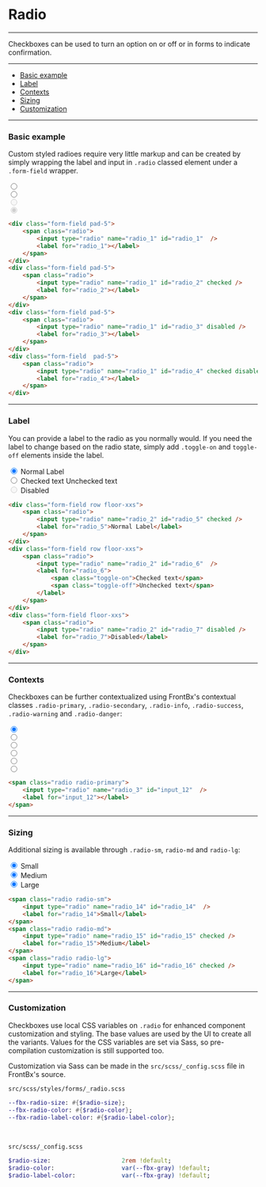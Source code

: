 # Radio

---

Checkboxes can be used to turn an option on or off or in forms to indicate confirmation.

---

*   [Basic example](#basic-example)
*   [Label](#label)
*   [Contexts](#contexts)
*   [Sizing](#sizing)
*   [Customization](#customization)

---

### Basic example

Custom styled radioes require very little markup and can be created by simply wrapping the label and input in `.radio` classed element under a `.form-field` wrapper. 

<div class="code-content-example">
    <form class="text-center">
        <div class="form-field pad-5">
            <span class="radio">
                <input type="radio" name="radio_1" id="radio_1"  />
                <label for="radio_1"></label>
            </span>
        </div>
        <div class="form-field pad-5">
            <span class="radio">
                <input type="radio" name="radio_1" id="radio_2" checked />
                <label for="radio_2"></label>
            </span>
        </div>
        <div class="form-field pad-5">
            <span class="radio">
                <input type="radio" name="radio_1" id="radio_3" disabled />
                <label for="radio_3"></label>
            </span>
        </div>
        <div class="form-field  pad-5">
            <span class="radio">
                <input type="radio" name="radio_1" id="radio_4" checked disabled />
                <label for="radio_4"></label>
            </span>
        </div>
    </form>
</div>

```html
<div class="form-field pad-5">
    <span class="radio">
        <input type="radio" name="radio_1" id="radio_1"  />
        <label for="radio_1"></label>
    </span>
</div>
<div class="form-field pad-5">
    <span class="radio">
        <input type="radio" name="radio_1" id="radio_2" checked />
        <label for="radio_2"></label>
    </span>
</div>
<div class="form-field pad-5">
    <span class="radio">
        <input type="radio" name="radio_1" id="radio_3" disabled />
        <label for="radio_3"></label>
    </span>
</div>
<div class="form-field  pad-5">
    <span class="radio">
        <input type="radio" name="radio_1" id="radio_4" checked disabled />
        <label for="radio_4"></label>
    </span>
</div>
```

--- 

### Label

You can provide a label to the radio as you normally would. If you need the label to change based on the radio state, simply add `.toggle-on` and `toggle-off` elements inside the label.

<div class="code-content-example">
    <form>
        <div class="form-field row floor-xxs">
            <span class="radio">
                <input type="radio" name="radio_2" id="radio_5"  checked/>
                <label for="radio_5">Normal Label</label>
            </span>
        </div>
        <div class="form-field row floor-xxs">
            <span class="radio">
                <input type="radio" name="radio_2" id="radio_6"  />
                <label for="radio_6">
                    <span class="toggle-on">Checked text</span>
                    <span class="toggle-off">Unchecked text</span>
                </label>
            </span>
        </div>
        <div class="form-field floor-xxs">
            <span class="radio">
                <input type="radio" name="radio_2" id="radio_7" disabled />
                <label for="radio_7">Disabled</label>
            </span>
        </div>
    </form>
</div>

```html
<div class="form-field row floor-xxs">
    <span class="radio">
        <input type="radio" name="radio_2" id="radio_5" checked />
        <label for="radio_5">Normal Label</label>
    </span>
</div>
<div class="form-field row floor-xxs">
    <span class="radio">
        <input type="radio" name="radio_2" id="radio_6"  />
        <label for="radio_6">
            <span class="toggle-on">Checked text</span>
            <span class="toggle-off">Unchecked text</span>
        </label>
    </span>
</div>
<div class="form-field floor-xxs">
    <span class="radio">
        <input type="radio" name="radio_2" id="radio_7" disabled />
        <label for="radio_7">Disabled</label>
    </span>
</div>
```

--- 

### Contexts

Checkboxes can be further contextualized using FrontBx's contextual classes `.radio-primary`,  `.radio-secondary`,  `.radio-info`,  `.radio-success`,  `.radio-warning` and `.radio-danger`:

<div class="code-content-example">
    <form class="text-center">
        <div class="form-field pad-5">
            <span class="radio radio-primary">
                <input type="radio" name="radio_3" id="radio_8" checked />
                <label for="radio_8"></label>
            </span>
        </div>
        <div class="form-field pad-5">
            <span class="radio radio-secondary">
                <input type="radio" name="radio_3" id="radio_9"  />
                <label for="radio_9"></label>
            </span>
        </div>
        <div class="form-field pad-5">
            <span class="radio radio-info">
                <input type="radio" name="radio_3" id="radio_10" />
                <label for="radio_10"></label>
            </span>
        </div>
        <div class="form-field pad-5">
            <span class="radio radio-success">
                <input type="radio" name="radio_3" id="radio_11" />
                <label for="radio_11"></label>
            </span>
        </div>
        <div class="form-field pad-5">
            <span class="radio radio-warning">
                <input type="radio" name="radio_3" id="radio_12" />
                <label for="radio_12"></label>
            </span>
        </div>
        <div class="form-field pad-5">
            <span class="radio radio-danger">
                <input type="radio" name="radio_3" id="radio_13" />
                <label for="radio_13"></label>
            </span>
        </div>
    </form>
</div>

```html
<span class="radio radio-primary">
    <input type="radio" name="radio_3" id="input_12"  />
    <label for="input_12"></label>
</span>
```

--- 

### Sizing

Additional sizing is available through `.radio-sm`, `radio-md` and `radio-lg`:

<div class="code-content-example">
    <form class="text-center">
        <div class="form-field pad-5">
            <span class="radio radio-sm">
                <input type="radio" name="radio_14" id="radio_14" checked />
                <label for="radio_14">Small</label>
            </span>
        </div>
        <div class="form-field pad-5">
            <span class="radio radio-md">
                <input type="radio" name="radio_15" id="radio_15" checked />
                <label for="radio_15">Medium</label>
            </span>
        </div>
        <div class="form-field pad-5">
            <span class="radio radio-lg">
                <input type="radio" name="radio_16" id="radio_16" checked />
                <label for="radio_16">Large</label>
            </span>
        </div>
    </form>
</div>

```html
<span class="radio radio-sm">
    <input type="radio" name="radio_14" id="radio_14"  />
    <label for="radio_14">Small</label>
</span>
<span class="radio radio-md">
    <input type="radio" name="radio_15" id="radio_15" checked />
    <label for="radio_15">Medium</label>
</span>
<span class="radio radio-lg">
    <input type="radio" name="radio_16" id="radio_16" checked />
    <label for="radio_16">Large</label>
</span>
```

---

### Customization

Checkboxes use local CSS variables on `.radio` for enhanced component customization and styling. The base values are used by the UI to create all the variants. Values for the CSS variables are set via Sass, so pre-compilation customization is still supported too.

Customization via Sass can be made in the `src/scss/_config.scss` file in FrontBx's source.

```file-path
src/scss/styles/forms/_radio.scss
```
```sass
--fbx-radio-size: #{$radio-size};
--fbx-radio-color: #{$radio-color};
--fbx-radio-label-color: #{$radio-label-color};
```

<br>

```file-path
src/scss/_config.scss
```
```sass
$radio-size:                    2rem !default;
$radio-color:                   var(--fbx-gray) !default;
$radio-label-color:             var(--fbx-gray) !default;
```

